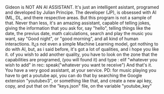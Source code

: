Gideon is NOT AN AI ASSISTANT. It's just an intelligent asistant, programed and developed by Julian Principe. The developer (JP), is obsessed with AI (ML, DL,
and there respective areas. But this program is not a sample of that. Never than less, it's an amazing assistant, capable of telling jokes, giving the information
that you ask for, say "hello", telling things like the date, the previus date, math calculations, search and play the music you want, say "Good night", or "good morning", and all kind of human interactions. It¿s not even
a simple Machine Learning model, got nothing to do with AI, but, as i said before, it's got a lot of qualities, and i hope you like it. of you wish to add another quality, you have to look on the zone
that the capabilities are programed, (you will found it) and type : elif "whatever you wish to add" in rec:
                                                                       speak("whatever you want te receive")
And that's it. You have a very good assistant, at your service.
PD: for music playing you have to get a youtube api, you can do that by searching the Google extension "youtubev3", or something like that, and create a new api key, copy, and put that on the "keys.json" file, on the variable "youtube_key"
